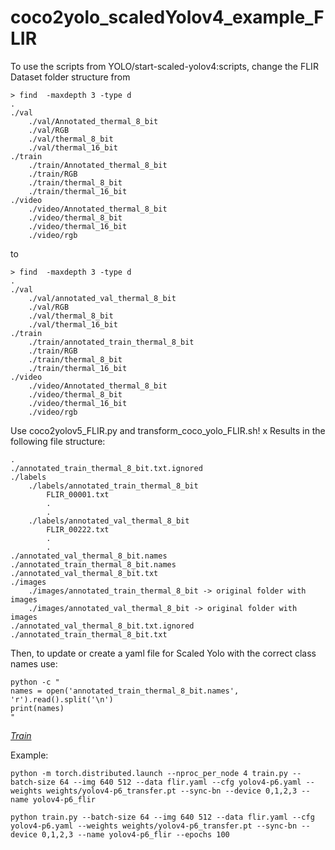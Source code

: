 # coco2yolo_scaledYolov4_example_FLIR

To use the scripts from YOLO/start-scaled-yolov4:scripts, change the FLIR Dataset folder structure from 

```
> find  -maxdepth 3 -type d
.
./val
    ./val/Annotated_thermal_8_bit
    ./val/RGB
    ./val/thermal_8_bit
    ./val/thermal_16_bit
./train
    ./train/Annotated_thermal_8_bit
    ./train/RGB
    ./train/thermal_8_bit
    ./train/thermal_16_bit
./video
    ./video/Annotated_thermal_8_bit
    ./video/thermal_8_bit
    ./video/thermal_16_bit
    ./video/rgb
```

to

```
> find  -maxdepth 3 -type d
.
./val
    ./val/annotated_val_thermal_8_bit
    ./val/RGB
    ./val/thermal_8_bit
    ./val/thermal_16_bit
./train
    ./train/annotated_train_thermal_8_bit
    ./train/RGB
    ./train/thermal_8_bit
    ./train/thermal_16_bit
./video
    ./video/Annotated_thermal_8_bit
    ./video/thermal_8_bit
    ./video/thermal_16_bit
    ./video/rgb
```

Use coco2yolov5_FLIR.py and transform_coco_yolo_FLIR.sh!
x 
Results in the following file structure: 
```
.
./annotated_train_thermal_8_bit.txt.ignored
./labels
    ./labels/annotated_train_thermal_8_bit
        FLIR_00001.txt
        .
        .
    ./labels/annotated_val_thermal_8_bit
        FLIR_00222.txt
        .
        .
./annotated_val_thermal_8_bit.names
./annotated_train_thermal_8_bit.names
./annotated_val_thermal_8_bit.txt
./images
    ./images/annotated_train_thermal_8_bit -> original folder with images
    ./images/annotated_val_thermal_8_bit -> original folder with images
./annotated_val_thermal_8_bit.txt.ignored
./annotated_train_thermal_8_bit.txt
```

Then, to update or create a yaml file for Scaled Yolo with the correct class names use:

```
python -c " 
names = open('annotated_train_thermal_8_bit.names', 'r').read().split('\n')
print(names)
"
```

*[Train](https://github.com/WongKinYiu/ScaledYOLOv4/tree/yolov4-large)*  

Example:
```
python -m torch.distributed.launch --nproc_per_node 4 train.py --batch-size 64 --img 640 512 --data flir.yaml --cfg yolov4-p6.yaml --weights weights/yolov4-p6_transfer.pt --sync-bn --device 0,1,2,3 --name yolov4-p6_flir
```
```
python train.py --batch-size 64 --img 640 512 --data flir.yaml --cfg yolov4-p6.yaml --weights weights/yolov4-p6_transfer.pt --sync-bn --device 0,1,2,3 --name yolov4-p6_flir --epochs 100
```
